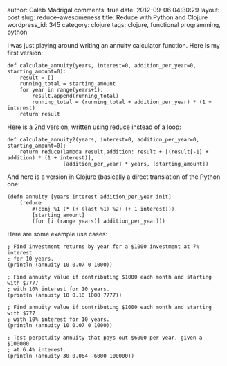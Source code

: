 author: Caleb Madrigal
comments: true
date: 2012-09-06 04:30:29
layout: post
slug: reduce-awesomeness
title: Reduce with Python and Clojure
wordpress_id: 345
category: clojure
tags: clojure, functional programming, python

I was just playing around writing an annuity calculator function.  Here is my first version:


    
    
    def calculate_annuity(years, interest=0, addition_per_year=0, starting_amount=0):
        result = []
        running_total = starting_amount
        for year in range(years+1):
            result.append(running_total)
            running_total = (running_total + addition_per_year) * (1 + interest)
        return result
    



Here is a 2nd version, written using reduce instead of a loop:

    
    
    def calculate_annuity2(years, interest=0, addition_per_year=0, starting_amount=0):
        return reduce(lambda result,addition: result + [(result[-1] + addition) * (1 + interest)],
                      [addition_per_year] * years, [starting_amount])
    



And here is a version in Clojure (basically a direct translation of the Python one:


    
    
    (defn annuity [years interest addition_per_year init]
        (reduce
            #(conj %1 (* (+ (last %1) %2) (+ 1 interest)))
            [starting_amount]
            (for [i (range years)] addition_per_year)))
    



Here are some example use cases:


    
    
    ; Find investment returns by year for a $1000 investment at 7% interest
    ; for 10 years.
    (println (annuity 10 0.07 0 1000))
    
    ; Find annuity value if contributing $1000 each month and starting with $7777
    ; with 10% interest for 10 years.
    (println (annuity 10 0.10 1000 7777))
    
    ; Find annuity value if contributing $1000 each month and starting with $777
    ; with 10% interest for 10 years.
    (println (annuity 10 0.07 0 1000))
    
    ; Test perpetuity annuity that pays out $6000 per year, given a $100000
    ; at 6.4% interest.
    (println (annuity 30 0.064 -6000 100000))
    
